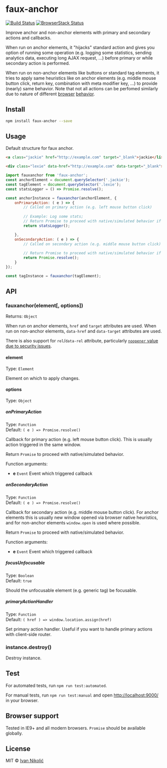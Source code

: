 # faux-anchor

[![Build Status][ci-img]][ci] [![BrowserStack Status][browserstack-img]][browserstack]

Improve anchor and non-anchor elements with primary and secondary actions and callbacks.

When run on anchor elements, it "hijacks" standard action and gives you option of running some operation (e.g. logging some statistics, sending analytics data, executing long AJAX request, …) before primary or while secondary action is performed.

When run on non-anchor elements like buttons or standard tag elements, it tries to apply same heuristics like on anchor elements (e.g. middle mouse button click, return key, combination with meta modifier key, …) to provide (nearly) same behavior. Note that not all actions can be perfomed similarly due to nature of different [browser][caveat-1] [behavior][caveat-2].

## Install

```sh
npm install faux-anchor --save
```

## Usage

Default structure for faux anchor.

```html
<a class="jackie" href="http://example.com" target="_blank">jackie</li>

<div class="lexie" data-href="http://example.com" data-target="_blank">lexie</div>
```

```js
import fauxanchor from 'faux-anchor';
const anchorElement = document.querySelector('.jackie');
const tagElement = document.querySelector('.lexie');
const statsLogger = () => Promise.resolve();

const anchorInstance = fauxanchor(anchorElement, {
	onPrimaryAction: ( e ) => {
		// Called on primary action (e.g. left mouse button click)
		
		// Example: Log some stats;
		// Return Promise to proceed with native/simulated behavior if it resolves
		return statsLogger();

	},
	onSecondaryAction: ( e ) => {
		// Called on secondary action (e.g. middle mouse button click)
		
		// Return Promise to proceed with native/simulated behavior if it resolves
		return Promise.resolve();
	}
});

const tagInstance = fauxanchor(tagElement);
```

## API

### fauxanchor(element[, options])

Returns: `Object`

When run on anchor elements, `href` and `target` attributes are used. When run on non-anchor elements, `data-href` and `data-target` attributes are used.

There is also support for `rel`/`data-rel` attribute, particularly [`noopener` value due to security issues][noopener-security].

#### element

Type: `Element`

Element on which to apply changes.

#### options

Type: `Object`

##### onPrimaryAction

Type: `Function`  
Default: `( e ) => Promise.resolve()`

Callback for primary action (e.g. left mouse button click). This is usually action triggered in the same window.

Return `Promise` to proceed with native/simulated behavior.

Function arguments:

* **e** `Event` Event which triggered callback

##### onSecondaryAction

Type: `Function`  
Default: `( e ) => Promise.resolve()`

Callback for secondary action (e.g. middle mouse button click). For anchor elements this is usually new window opened via browser native heuristics, and for non-anchor elements `window.open` is used where possible.

Return `Promise` to proceed with native/simulated behavior.

Function arguments:

* **e** `Event` Event which triggered callback

##### focusUnfocusable

Type: `Boolean`  
Default: `true`

Should the unfocusable element (e.g. generic tag) be focusable.

##### primaryActionHandler

Type: `Function`  
Default: `( href ) => window.location.assign(href)`

Set primary action handler. Useful if you want to handle primary actions with client-side router.

### instance.destroy()

Destroy instance.

## Test

For automated tests, run `npm run test:automated`.

For manual tests, run `npm run test:manual` and open <http://localhost:9000/> in your browser.

## Browser support

Tested in IE9+ and all modern browsers. `Promise` should be available globally.

## License

MIT © [Ivan Nikolić](http://ivannikolic.com)

[ci]: https://travis-ci.org/niksy/faux-anchor
[ci-img]: https://travis-ci.org/niksy/faux-anchor.svg?branch=master
[browserstack]: https://www.browserstack.com/
[browserstack-img]: https://www.browserstack.com/automate/badge.svg?badge_key=Nk52TFM4VlNzVXZZNVN4cjBYQ0Q2UlVaMm11a0hjbDdsVkt4a0E1RkpVdz0tLTgrVXIrSmpoeUhiSGtHSmFGa1BCTUE9PQ==--ba8dced5c271a7d8a4fa1e1e396b5e24eed9005d
[caveat-1]: http://stackoverflow.com/questions/15210634/popup-windows-being-blocked-if-opened-through-mousedown-event
[caveat-2]: http://stackoverflow.com/questions/22151676/how-to-prevent-a-keypress-event-firing-a-click-event-when-focus-is-on-a-butt
[noopener-security]: https://medium.com/@jitbit/target-blank-the-most-underestimated-vulnerability-ever-96e328301f4c
